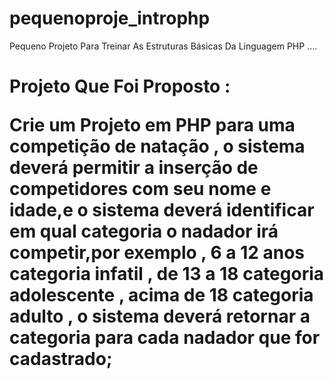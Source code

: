 # pequenoproje_introphp
Pequeno Projeto Para Treinar As Estruturas Básicas Da Linguagem PHP ....

<h1> Projeto Que Foi Proposto : </>

<p> Crie um Projeto em PHP para uma competição de natação , o sistema deverá permitir
a inserção de competidores com seu nome e idade,e o sistema deverá identificar
em qual categoria o nadador irá competir,por exemplo , 6 a 12 anos categoria infatil
, de 13 a 18 categoria adolescente , acima de 18 categoria adulto , o sistema
deverá retornar a categoria para cada nadador que for cadastrado; <p>
